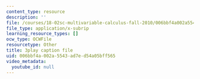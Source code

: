 ```yaml
---
content_type: resource
description: ''
file: /courses/18-02sc-multivariable-calculus-fall-2010/006bbf4a002a5543ad7ed54a05bff565_-pr1TLyPyDw.vtt
file_type: application/x-subrip
learning_resource_types: []
ocw_type: OCWFile
resourcetype: Other
title: 3play caption file
uid: 006bbf4a-002a-5543-ad7e-d54a05bff565
video_metadata:
  youtube_id: null
---
```

